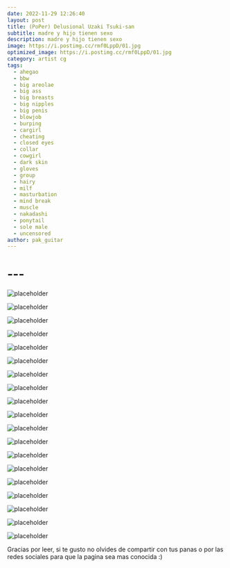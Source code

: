 ```yaml
---
date: 2022-11-29 12:26:40
layout: post
title: (PoPer) Delusional Uzaki Tsuki-san
subtitle: madre y hijo tienen sexo 
description: madre y hijo tienen sexo
image: https://i.postimg.cc/rmf0LppD/01.jpg
optimized_image: https://i.postimg.cc/rmf0LppD/01.jpg
category: artist cg
tags:
  - ahegao
  - bbw
  - big areolae
  - big ass
  - big breasts
  - big nipples
  - big penis
  - blowjob
  - burping
  - cargirl
  - cheating
  - closed eyes
  - collar
  - cowgirl
  - dark skin
  - gloves
  - group
  - hairy
  - milf
  - masturbation
  - mind break
  - muscle
  - nakadashi
  - ponytail
  - sole male
  - uncensored
author: pak_guitar
---
```

# ---

![placeholder](https://postimg.cc/gallery/v1JZ1VC)

![placeholder](https://i.postimg.cc/VNjn21Mt/03.jpg)

![placeholder](https://i.postimg.cc/52zCF1sr/04.jpg)

![placeholder](https://i.postimg.cc/mrN18jfN/05.jpg)

![placeholder](https://i.postimg.cc/5tMFBGG2/06.jpg)

![placeholder](https://i.postimg.cc/d3D7QK74/07.jpg)

![placeholder](https://i.postimg.cc/PfFp3Ncc/08.jpg)

![placeholder](https://i.postimg.cc/7Z1LkLsq/09.jpg)

![placeholder](https://i.postimg.cc/Gpqh45nN/10.jpg)

![placeholder](https://i.postimg.cc/pTmhRH5k/11.jpg)

![placeholder](https://i.postimg.cc/BvYLr6bX/12.jpg)

![placeholder](https://i.postimg.cc/sD7WMs6N/13.jpg)

![placeholder](https://i.postimg.cc/d0tZNdqb/14.jpg)

![placeholder](https://i.postimg.cc/bJ4GvBQP/15.jpg)

![placeholder](https://i.postimg.cc/xCV8DzYj/16.jpg)

![placeholder](https://i.postimg.cc/hPLJSMhF/17.jpg)

![placeholder](https://i.postimg.cc/3x3kWpDk/18.jpg)

![placeholder](https://i.postimg.cc/R0FqLBd9/19.jpg)

![placeholder](https://i.postimg.cc/1zjXWj7F/20.jpg)

Gracias por leer, si te gusto no olvides de compartir
con tus panas o por las redes sociales para que la
pagina sea mas conocida :)
















